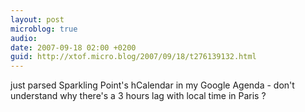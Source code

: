```yaml
---
layout: post
microblog: true
audio: 
date: 2007-09-18 02:00 +0200
guid: http://xtof.micro.blog/2007/09/18/t276139132.html
---
```

just parsed Sparkling Point's hCalendar in my Google Agenda - don't understand why there's a 3 hours lag with local time in Paris ?
